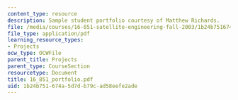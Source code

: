 ```yaml
---
content_type: resource
description: Sample student portfolio courtesy of Matthew Richards.
file: /media/courses/16-851-satellite-engineering-fall-2003/1b24b751674a5d7db79cad58eefe2ade_16_851_portfolio.pdf
file_type: application/pdf
learning_resource_types:
- Projects
ocw_type: OCWFile
parent_title: Projects
parent_type: CourseSection
resourcetype: Document
title: 16_851_portfolio.pdf
uid: 1b24b751-674a-5d7d-b79c-ad58eefe2ade
---
```

